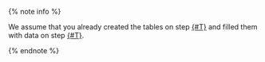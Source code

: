 {% note info %}

We assume that you already created the tables on step [{#T}](../yql/tutorial/01_Create_demo_tables.md) and filled them with data on step [{#T}](../yql/tutorial/02_Fill_tables_with_data.md).

{% endnote %}